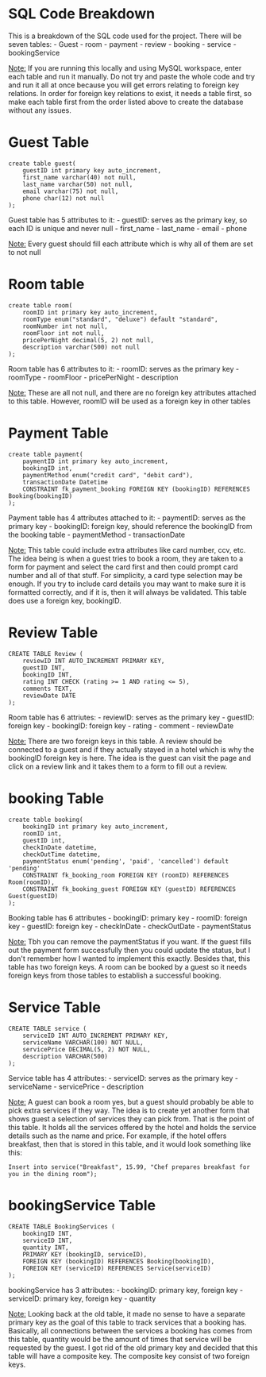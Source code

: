 # SQL Code Breakdown

This is a breakdown of the SQL code used for the project. There will be seven tables:
	- Guest
	- room
	- payment
	- review
	- booking
	- service
	- bookingService

 <u>Note:</u> If you are running this locally and using MySQL workspace, enter each table and run it manually. 
 Do not try and paste the whole code and try and run it all at once because you will get errors relating to foreign key relations. 
 In order for foreign key relations to exist, it needs a table first, so make each table first from the order listed above to create the database without any issues.

 # Guest Table

```
create table guest(
    guestID int primary key auto_increment,
    first_name varchar(40) not null,
    last_name varchar(50) not null,
    email varchar(75) not null,
    phone char(12) not null
);
```

Guest table has 5 attributes to it:
	- guestID: serves as the primary key, so each ID is unique and never null
	- first_name
	- last_name
	- email
	- phone

<u>Note:</u> Every guest should fill each attribute which is why all of them are set to not null

# Room table

```
create table room(
    roomID int primary key auto_increment,
    roomType enum("standard", "deluxe") default "standard",
    roomNumber int not null,
    roomFloor int not null,
    pricePerNight decimal(5, 2) not null,
    description varchar(500) not null
);
```

Room table has 6 attributes to it:
	- roomID: serves as the primary key
	- roomType
	- roomFloor
	- pricePerNight
	- description

 <u>Note:</u> These are all not null, and there are no foreign key attributes attached to this table. However, roomID will be used as a foreign key in other tables

# Payment Table

```
create table payment(
    paymentID int primary key auto_increment,
    bookingID int,
    paymentMethod enum("credit card", "debit card"),
    transactionDate Datetime
    CONSTRAINT fk_payment_booking FOREIGN KEY (bookingID) REFERENCES Booking(bookingID)
);
```

Payment table has 4 attributes attached to it:
	- paymentID: serves as the primary key
	- bookingID: foreign key, should reference the bookingID from the booking table
	- paymentMethod
	- transactionDate

 <u>Note:</u> This table could include extra attributes like card number, ccv, etc. The idea being is when a guest tries to book a room, they are taken to a form for payment and select the card first and then could prompt card number and all of that stuff. 
 For simplicity, a card type selection may be enough. If you try to include card details you may want to make sure it is formatted correctly, and if it is, then it will always be validated. This table does use a foreign key, bookingID. 

# Review Table

```
CREATE TABLE Review (
    reviewID INT AUTO_INCREMENT PRIMARY KEY,
    guestID INT,
    bookingID INT,
    rating INT CHECK (rating >= 1 AND rating <= 5),
    comments TEXT,
    reviewDate DATE
);
```

Room table has 6 attriutes:
	- reviewID: serves as the primary key
	- guestID: foreign key
	- bookingID: foreign key
	- rating
	- comment
	- reviewDate

<u>Note:</u> There are two foreign keys in this table. A review should be connected to a guest and if they actually stayed in a hotel which is why the bookingID foreign key is here. 
The idea is the guest can visit the page and click on a review link and it takes them to a form to fill out a review.
 
# booking Table

```
create table booking(
    bookingID int primary key auto_increment,
    roomID int,
    guestID int,
    checkInDate datetime,
    checkOutTime datetime,
    paymentStatus enum('pending', 'paid', 'cancelled') default 'pending'
    CONSTRAINT fk_booking_room FOREIGN KEY (roomID) REFERENCES Room(roomID),
    CONSTRAINT fk_booking_guest FOREIGN KEY (guestID) REFERENCES Guest(guestID)
);
```

Booking table has 6 attributes
	- bookingID: primary key
	- roomID: foreign key
	- guestID: foreign key
	- checkInDate
	- checkOutDate
	- paymentStatus

<u>Note:</u> Tbh you can remove the paymentStatus if you want. If the guest fills out the payment form successfully then you could update the status, but I don't remember how I wanted to implement this exactly. 
Besides that, this table has two foreign keys. A room can be booked by a guest so it needs foreign keys from those tables to establish a successful booking.

# Service Table

```
CREATE TABLE service (
    serviceID INT AUTO_INCREMENT PRIMARY KEY,
    serviceName VARCHAR(100) NOT NULL,
    servicePrice DECIMAL(5, 2) NOT NULL,
    description VARCHAR(500)
);
```

Service table has 4 attributes:
	- serviceID: serves as the primary key
	- serviceName
	- servicePrice
	- description

<u>Note:</u> A guest can book a room yes, but a guest should probably be able to pick extra services if they way. The idea is to create yet another form that shows guest a selection of services they can pick from. 
That is the point of this table. It holds all the services offered by the hotel and holds the service details such as the name and price. For example, if the hotel offers breakfast, then that is stored in this table, 
and it would look something like this:
```
Insert into service("Breakfast", 15.99, "Chef prepares breakfast for you in the dining room");
```

# bookingService Table

```
CREATE TABLE BookingServices (
    bookingID INT,
    serviceID INT,
    quantity INT,     
    PRIMARY KEY (bookingID, serviceID),
    FOREIGN KEY (bookingID) REFERENCES Booking(bookingID),
    FOREIGN KEY (serviceID) REFERENCES Service(serviceID)
);
```

bookingService has 3 attributes:
	- bookingID: primary key, foreign key
	- serviceID: primary key, foreign key
	- quantity

 <u>Note:</u> Looking back at the old table, it made no sense to have a separate primary key as the goal of this table to track services that a booking has. 
 Basically, all connections between the services a booking has comes from this table, quantity would be the amount of times that service will be requested by the guest. 
 I got rid of the old primary key and decided that this table will have a composite key. The composite key consist of two foreign keys.
